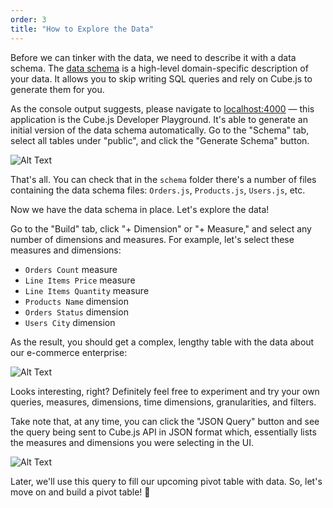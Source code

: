 ```yaml
---
order: 3
title: "How to Explore the Data"
---
```


Before we can tinker with the data, we need to describe it with a data schema. The [data schema](https://cube.dev/docs/getting-started-cubejs-schema?utm_source=dev-to&utm_medium=post&utm_campaign=react-pivot-table) is a high-level domain-specific description of your data. It allows you to skip writing SQL queries and rely on Cube.js to generate them for you.

As the console output suggests, please navigate to [localhost:4000](http://localhost:4000) — this application is the Cube.js Developer Playground. It's able to generate an initial version of the data schema automatically. Go to the "Schema" tab, select all tables under "public", and click the "Generate Schema" button.

![Alt Text](https://dev-to-uploads.s3.amazonaws.com/uploads/articles/ppnwb0pr2gjmlernv2u5.png)

That's all. You can check that in the `schema` folder there's a number of files containing the data schema files: `Orders.js`, `Products.js`, `Users.js`, etc.

Now we have the data schema in place. Let's explore the data!

Go to the "Build" tab, click "+ Dimension" or "+ Measure," and select any number of dimensions and measures. For example, let's select these measures and dimensions:

* `Orders Count` measure
* `Line Items Price`  measure
* `Line Items Quantity`  measure
* `Products Name` dimension
* `Orders Status` dimension
* `Users City` dimension

As the result, you should get a complex, lengthy table with the data about our e-commerce enterprise:

![Alt Text](https://dev-to-uploads.s3.amazonaws.com/uploads/articles/lqwki78rj4vnr5kmrb4a.png)

Looks interesting, right? Definitely feel free to experiment and try your own queries, measures, dimensions, time dimensions, granularities, and filters.

Take note that, at any time, you can click the "JSON Query" button and see the query being sent to Cube.js API in JSON format which, essentially lists the measures and dimensions you were selecting in the UI.

![Alt Text](https://dev-to-uploads.s3.amazonaws.com/uploads/articles/6gqza5fniv7uqaxwk9pb.png)

Later, we'll use this query to fill our upcoming pivot table with data. So, let's move on and build a pivot table! 🔀

